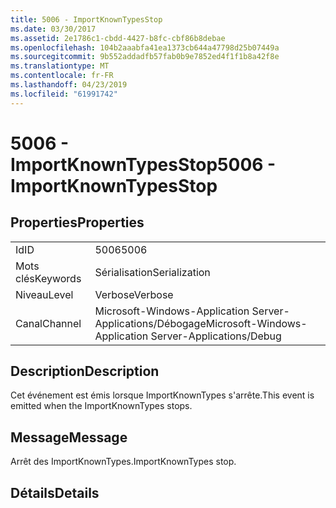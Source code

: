 ```yaml
---
title: 5006 - ImportKnownTypesStop
ms.date: 03/30/2017
ms.assetid: 2e1786c1-cbdd-4427-b8fc-cbf86b8debae
ms.openlocfilehash: 104b2aaabfa41ea1373cb644a47798d25b07449a
ms.sourcegitcommit: 9b552addadfb57fab0b9e7852ed4f1f1b8a42f8e
ms.translationtype: MT
ms.contentlocale: fr-FR
ms.lasthandoff: 04/23/2019
ms.locfileid: "61991742"
---
```

# <a name="5006---importknowntypesstop"></a><span data-ttu-id="38951-102">5006 - ImportKnownTypesStop</span><span class="sxs-lookup"><span data-stu-id="38951-102">5006 - ImportKnownTypesStop</span></span>
## <a name="properties"></a><span data-ttu-id="38951-103">Properties</span><span class="sxs-lookup"><span data-stu-id="38951-103">Properties</span></span>  
  
|||  
|-|-|  
|<span data-ttu-id="38951-104">Id</span><span class="sxs-lookup"><span data-stu-id="38951-104">ID</span></span>|<span data-ttu-id="38951-105">5006</span><span class="sxs-lookup"><span data-stu-id="38951-105">5006</span></span>|  
|<span data-ttu-id="38951-106">Mots clés</span><span class="sxs-lookup"><span data-stu-id="38951-106">Keywords</span></span>|<span data-ttu-id="38951-107">Sérialisation</span><span class="sxs-lookup"><span data-stu-id="38951-107">Serialization</span></span>|  
|<span data-ttu-id="38951-108">Niveau</span><span class="sxs-lookup"><span data-stu-id="38951-108">Level</span></span>|<span data-ttu-id="38951-109">Verbose</span><span class="sxs-lookup"><span data-stu-id="38951-109">Verbose</span></span>|  
|<span data-ttu-id="38951-110">Canal</span><span class="sxs-lookup"><span data-stu-id="38951-110">Channel</span></span>|<span data-ttu-id="38951-111">Microsoft-Windows-Application Server-Applications/Débogage</span><span class="sxs-lookup"><span data-stu-id="38951-111">Microsoft-Windows-Application Server-Applications/Debug</span></span>|  
  
## <a name="description"></a><span data-ttu-id="38951-112">Description</span><span class="sxs-lookup"><span data-stu-id="38951-112">Description</span></span>  
 <span data-ttu-id="38951-113">Cet événement est émis lorsque ImportKnownTypes s'arrête.</span><span class="sxs-lookup"><span data-stu-id="38951-113">This event is emitted when the ImportKnownTypes stops.</span></span>  
  
## <a name="message"></a><span data-ttu-id="38951-114">Message</span><span class="sxs-lookup"><span data-stu-id="38951-114">Message</span></span>  
 <span data-ttu-id="38951-115">Arrêt des ImportKnownTypes.</span><span class="sxs-lookup"><span data-stu-id="38951-115">ImportKnownTypes stop.</span></span>  
  
## <a name="details"></a><span data-ttu-id="38951-116">Détails</span><span class="sxs-lookup"><span data-stu-id="38951-116">Details</span></span>
